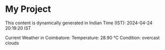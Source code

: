 # My Project

This content is dynamically generated in Indian Time (IST): 2024-04-24 20:19:20 IST


Current Weather in Coimbatore:
Temperature: 28.90 °C
Condition: overcast clouds
